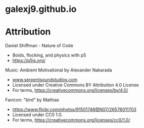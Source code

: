 # galexj9.github.io

# Attribution
Daniel Shiffman - Nature of Code
 - Boids, flocking, and physics with p5
 - https://p5js.org/


 Music: Ambient Motivational by Alexander Nakarada
 - www.serpentsoundstudios.com
 - Licensed under Creative Commons BY Attribution 4.0 License
 - For terms, https://creativecommons.org/licenses/by/4.0/

 Favicon: "bird" by Mathias
 - https://www.flickr.com/photos/91501748@N07/26576011703
 - Licensed under CC0 1.0.
 - For terms, https://creativecommons.org/licenses/cc0/1.0/
